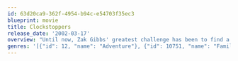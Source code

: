 ```yaml
---
id: 63d20ca9-362f-4954-b94c-e54703f35ec3
blueprint: movie
title: Clockstoppers
release_date: '2002-03-17'
overview: "Until now, Zak Gibbs' greatest challenge has been to find a way to buy a car. But when he discovers an odd wristwatch amidst his father's various inventions and slips it on -- something very strange happens. The world around him seems to come to a stop, everything and everybody frozen in time. Zak quickly learns how to manipulate the device and he and his quick-witted and beautiful new friend, Francesca, start to have some real fun."
genres: '[{"id": 12, "name": "Adventure"}, {"id": 10751, "name": "Family"}, {"id": 878, "name": "Science Fiction"}, {"id": 53, "name": "Thriller"}]'
---
```

